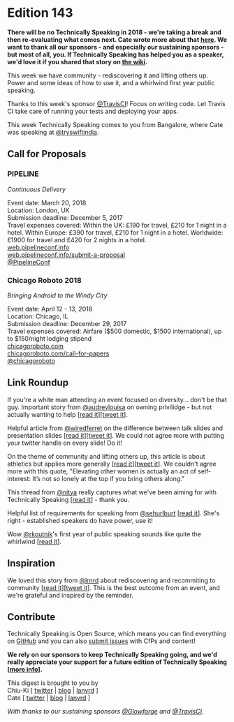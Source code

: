 # Edition 143

**There will be no Technically Speaking in 2018 - we're taking a break and then re-evaluating what comes next. Cate wrote more about that [here](https://cate.blog/2017/11/02/no-technically-speaking-in-2018/). We want to thank all our sponsors - and especially our sustaining sponsors - but most of all, you. If Technically Speaking has helped you as a speaker, we'd love it if you shared that story on [the wiki](https://github.com/catehstn/technically-speaking/wiki).**

This week we have community - rediscovering it and lifting others up. Power and some ideas of how to use it, and a whirlwind first year public speaking.

Thanks to this week's sponsor [@TravisCI](http://twitter.com/travisci)! Focus on writing code. Let Travis CI take care of running your tests and deploying your apps.

This week Technically Speaking comes to you from Bangalore, where Cate was speaking at [@tryswiftindia](http://twitter.com/tryswiftindia).


## Call for Proposals


### PIPELINE
*Continuous Delivery*

Event date: March 20, 2018  
Location: London, UK  
Submission deadline: December 5, 2017  
Travel expenses covered: Within the UK: £190 for travel, £210 for 1 night in a hotel. Within Europe: £390 for travel, £210 for 1 night in a hotel. Worldwide: £1900 for travel and £420 for 2 nights in a hotel.  
[web.pipelineconf.info](https://web.pipelineconf.info)  
[web.pipelineconf.info/submit-a-proposal](https://web.pipelineconf.info/submit-a-proposal/)  
[@PipelineConf](https://twitter.com/PipelineConf)


### Chicago Roboto 2018
*Bringing Android to the Windy City*

Event date: April 12 - 13, 2018  
Location: Chicago, IL  
Submission deadline: December 29, 2017  
Travel expenses covered: Airfare ($500 domestic, $1500 international), up to $150/night lodging stipend  
[chicagoroboto.com](http://chicagoroboto.com)  
[chicagoroboto.com/call-for-papers](http://chicagoroboto.com/call-for-papers/
)  
[@chicagoroboto](https://twitter.com/chicagoroboto)  



## Link Roundup

If you're a white man attending an event focused on diversity... don't be that guy. Important story from [@audreylouisa](http://twitter.com/audreylouisa) on owning privilidge - but not actually wanting to help [[read it](https://blog.usejournal.com/why-i-walked-away-from-a-tech-diversity-event-crying-over-a-white-man-e98c41dbccae)][[tweet it](https://twitter.com/home?status=Why%20I%20walked%20away%20from%20a%20tech%20%2B%20diversity%20event%20crying%20over%20a%20white%20man%20by%20%40audreylouisa%20https%3A//blog.usejournal.com/why-i-walked-away-from-a-tech-diversity-event-crying-over-a-white-man-e98c41dbccae%20via%20%40techspeakdigest)].

Helpful article from [@wiredferret](http://twitter.com/wiredferret) on the difference between talk slides and presentation slides [[read it](https://medium.com/@wiredferret/talk-slides-are-not-a-presentation-deck-3d560a6e7426)][[tweet it](https://twitter.com/home?status=Talk%20slides%20are%20not%20a%20presentation%20deck%20%E2%80%93%20Heidi%20Waterhouse%20by%20%40wiredferret%20https%3A//medium.com/%40wiredferret/talk-slides-are-not-a-presentation-deck-3d560a6e7426%20via%20%40techspeakdigest)]. We could not agree more with putting your twitter handle on every slide! Do it!

On the theme of community and lifting others up, this article is about athletics but applies more generally [[read it](https://www.nytimes.com/2017/11/11/opinion/sunday/shalane-flanagan-marathon-running.html?_r=0)][[tweet it](https://twitter.com/home?status=How%20the%20%E2%80%98Shalane%20Flanagan%20Effect%E2%80%99%20Works%20-%20The%20New%20York%20Times%20https%3A//www.nytimes.com/2017/11/11/opinion/sunday/shalane-flanagan-marathon-running.html%3F_r%3D0%20via%20%40techspeakdigest)]. We couldn't agree more with this quote, "Elevating other women is actually an act of self-interest: It’s not so lonely at the top if you bring others along."

This thread from [@nitya](http://twitter.com/nitya) really captures what we've been aiming for with Technically Speaking [[read it](https://twitter.com/nitya/status/927863761519640578)] - thank you.

Helpful list of requirements for speaking from [@sehurlburt](http://twitter.com/sehurlburt) [[read it](https://twitter.com/sehurlburt/status/899400813130285056)]. She's right - established speakers do have power, use it!  

Wow [@rkoutnik](http://twitter.com/rkoutnik)'s first year of public speaking sounds like quite the whirlwind [[read it](https://twitter.com/rkoutnik/status/900810267507933184)].

## Inspiration

We loved this story from [@lrnrd](http://twitter.com/lrnrd) about rediscovering and recommiting to community [[read it](http://wunder.schoenaberselten.com/2017/11/17/on-community/)][[tweet it](https://twitter.com/home?status=On%20community%20%E2%80%93%20very%20much%20alive.%20by%20%40lrnrd%20http%3A//wunder.schoenaberselten.com/2017/11/17/on-community/%20via%20%40techspeakdigest)]. This is the best outcome from an event, and we're grateful and inspired by the reminder.     

## Contribute

Technically Speaking is Open Source, which means you can find everything on [GitHub](https://github.com/catehstn/technically-speaking/) and you can also [submit issues](https://github.com/catehstn/technically-speaking/issues/new) with CfPs and content!

**We rely on our sponsors to keep Technically Speaking going, and we'd really appreciate your support for a future edition of Technically Speaking [[more info](http://www.techspeak.email/sponsorship/)].**  


This digest is brought to you by  
Chiu-Ki [ [twitter](https://twitter.com/chiuki) | [blog](http://blog.sqisland.com/) | [lanyrd](http://lanyrd.com/profile/chiuki/) ]  
Cate [ [twitter](https://twitter.com/catehstn) | [blog](http://www.cate.blog/) | [lanyrd](http://lanyrd.com/profile/catehstn/) ]

*With thanks to our sustaining sponsors [@Glowforge](http://twitter.com/glowforge) and [@TravisCI](http://twitter.com/travisci).*
